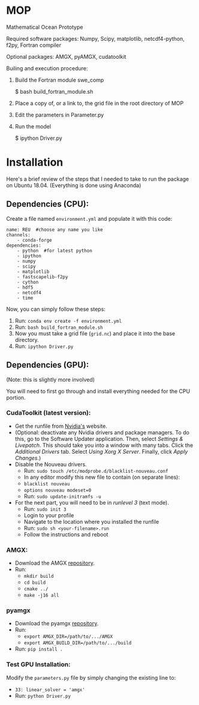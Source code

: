 # MOP
Mathematical Ocean Prototype

Required software packages: Numpy, Scipy, matplotlib, netcdf4-python, f2py, Fortran compiler

Optional packages: AMGX, pyAMGX, cudatoolkit

Builing and execution procedure:
1. Build the Fortran module swe_comp

   $ bash build_fortran_module.sh
2. Place a copy of, or a link to, the grid file in the root directory of MOP
3. Edit the parameters in Parameter.py
4. Run the model

   $ ipython Driver.py

# Installation
Here's a brief review of the steps that I needed to take to run the package on Ubuntu 18.04. (Everything is done using Anaconda)
## Dependencies (CPU):
Create a file named ```environment.yml``` and populate it with this code:

    name: REU  #choose any name you like
    channels:
        - conda-forge
    dependencies:
        - python  #for latest python
        - ipython
        - numpy
        - scipy
        - matplotlib
        - fastscapelib-f2py
        - cython
        - hdf5
        - netcdf4
        - time

Now, you can simply follow these steps:

 1. Run: ```conda env create -f environment.yml```
 2. Run: ```bash build_fortran_module.sh```
 3. Now you must take a grid file (```grid.nc```) and place it into the base directory. 
 4. Run: ```ipython Driver.py```

## Dependencies (GPU):
(Note: this is slightly more involved)

You will need to first go through and install everything needed for the CPU portion.

### CudaToolkit (latest version):

 - Get the runfile from [Nvidia's](https://developer.nvidia.com/cuda-downloads) website.
 - (Optional: deactivate any Nvidia drivers and package managers. To do this, go to the Software Updater application. Then, select *Settings & Livepatch*. This should take you into a window with many tabs. Click the *Additional Drivers* tab. Select *Using Xorg X Server*. Finally, click *Apply Changes*.)
 - Disable the Nouveau drivers.
	 - Run: ```sudo touch /etc/modprobe.d/blacklist-nouveau.conf```
	 - In any editor modify this new file to contain (on separate lines): 
	 - ```blacklist nouveau```
	 - ```options nouveau modeset=0```
	 - Run: ```sudo update-initramfs -u```
 - For the next part, you will need to be in *runlevel 3* (text mode).
	 - Run: ```sudo init 3```
	 - Login to your profile
	 - Navigate to the location where you installed the runfile
	 - Run: ```sudo sh <your-filename>.run```
	 - Follow the instructions and reboot

### AMGX:

 - Download the AMGX [repository](https://github.com/NVIDIA/AMGX).
 - Run: 
	 - ```mkdir build```
	 - ```cd build```
	 - ```cmake ../```
	 - ```make -j16 all```

### pyamgx

 - Download the pyamgx [repository](https://github.com/shwina/pyamgx).
 - Run:
	 - ```export AMGX_DIR=/path/to/.../AMGX```
	 - ```export AMGX_BUILD_DIR=/path/to/.../build```
 - Run: ```pip install .```

### Test GPU Installation:
Modify the ```parameters.py``` file by simply changing the existing line to:

 - ```33: linear_solver = 'amgx'```
 - Run: ```python Driver.py```

 


